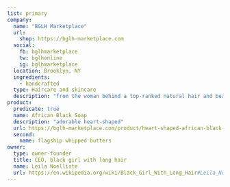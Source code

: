 ```yaml
---
list: primary
company:
  name: "BGLH Marketplace"
  url:
    shop: https://bglh-marketplace.com
  social:
    fb: bglhmarketplace
    tw: bglhonline
    ig: bglhmarketplace
  location: Brooklyn, NY
  ingredients:
    - handcrafted
  type: Haircare and skincare
  description: "from the woman behind a top‐ranked natural hair and beauty site"
product:
  predicate: true
  name: African Black Soap
  description: "adorable heart-shaped"
  url: https://bglh-marketplace.com/product/heart-shaped-african-black-soap/
  second:
    name: flagship whipped butters
owner:
  type: owner-founder
  title: CEO, black girl with long hair
  name: Leila Noelliste
  url: https://en.wikipedia.org/wiki/Black_Girl_With_Long_Hair#Leila_Noelliste
---
```

